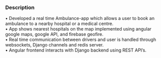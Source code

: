 <H3>Description</H3>

•	Developed a real time Ambulance-app which allows a user to book an ambulance to a nearby hospital or a medical centre.</Br>
•	App shows nearest hospitals on the map implemented using angular google maps, google API, and firebase geofire.</Br>
•	Real time communication between drivers and user is handled through websockets, Django channels and redis server.</Br>
•	Angular frontend interacts with Django backend using REST API’s.
